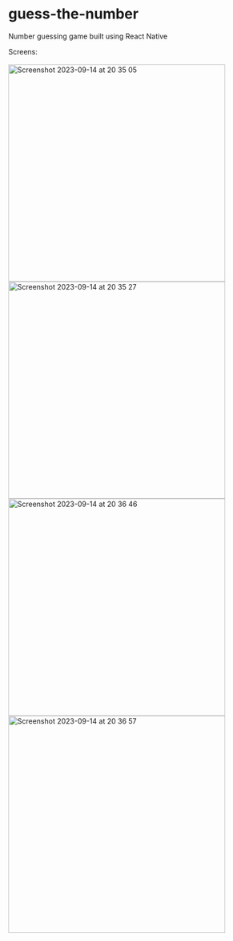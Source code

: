 # guess-the-number
Number guessing game built using React Native

Screens:
<br>
<br>
<img width="433" alt="Screenshot 2023-09-14 at 20 35 05" src="https://github.com/jvckmorvn/guess-the-number/assets/68481327/ae8fb395-5dbc-4b12-9e46-9a58207fc158">
<img width="433" alt="Screenshot 2023-09-14 at 20 35 27" src="https://github.com/jvckmorvn/guess-the-number/assets/68481327/311686a2-d1ef-4b93-bafa-7dfd792e5fa1">
<img width="433" alt="Screenshot 2023-09-14 at 20 36 46" src="https://github.com/jvckmorvn/guess-the-number/assets/68481327/b98a19c0-3af9-4af1-82e8-8aa6a3a86a0a">
<img width="433" alt="Screenshot 2023-09-14 at 20 36 57" src="https://github.com/jvckmorvn/guess-the-number/assets/68481327/b160ecb7-5e14-4d71-b203-d71499368a9f">
